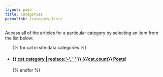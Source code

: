 ```yaml
---
layout: page
title: Categories
permalink: /category-list/
---
```


Access all of the articles for a particular category by selecting an item from the list below:

<ul>
    {% for cat in site.data.categories %}
        <li>
           <h4><a href="/categories/{{ cat.category | slugify }}">{{ cat.category | replace:'-', ' ' }} ({{cat.count}} Posts)</a></h4>
        </li>
    {% endfor %}
</ul>


<!-- {% assign categories = site.categories | sort %}
<ul>
    {% for category in categories %}
        <li>
           <a href="/categories/{{ category | first | slugify }}">{{ category[0] | replace:'-', ' ' }} ({{ category | last | size }})</a>
        </li>
    {% endfor %}
</ul> -->
